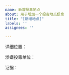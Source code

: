 ```yaml
---
name: 新增投毒地点
about: 用于增加一个投毒地点信息
title: "[新增地点]"
labels: ''
assignees: ''

---
```


详细位置：


涉嫌投毒单位：


证据：
